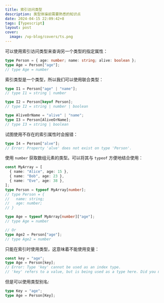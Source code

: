 ```yaml
---
title: 索引访问类型
description: 类型体操前需要熟悉的知识点
date: 2024-04-15 22:09:42+8
tags: [Typescript]
layout: post
cover:
  image: /vp-blog/covers/ts.png
---
```


可以使用索引访问类型来查询另一个类型的指定属性：

```typescript
type Person = { age: number; name: string; alive: boolean };
type Age = Person["age"];
// type Age = number
```

索引类型是一个类型，所以我们可以使用联合类型：

```typescript
type I1 = Person["age" | "name"];
// type I1 = string | number

type I2 = Person[keyof Person];
// type I2 = string | number | boolean

type AliveOrName = "alive" | "name";
type I3 = Person[AliveOrName];
// type I3 = string | boolean
```

试图使用不存在的索引属性时会报错：

```typescript
type I4 = Person["alve"];
// Error: Property 'alve' does not exist on type 'Person'.
```

使用 `number` 获取数组元素的类型。可以将其与 `typeof` 方便地结合使用：

```typescript
const MyArray = [
  { name: "Alice", age: 15 },
  { name: "Bob", age: 23 },
  { name: "Eve", age: 38 },
];
type Person = typeof MyArray[number];
// type Person = {
//   name: string;
//   age: number;
// }

type Age = typeof MyArray[number]["age"];
// type Age = number

// Or
type Age2 = Person["age"];
// type Age2 = number
```

只能在索引时使用类型，这意味着不能使用变量：

```typescript
const key = "age";
type Age = Person[key];
// Error: Type 'key' cannot be used as an index type.
// 'key' refers to a value, but is being used as a type here. Did you mean 'typeof key'?
```

但是可以使用类型别名:

```typescript
type Key = "age";
type Age = Person[Key];
```
